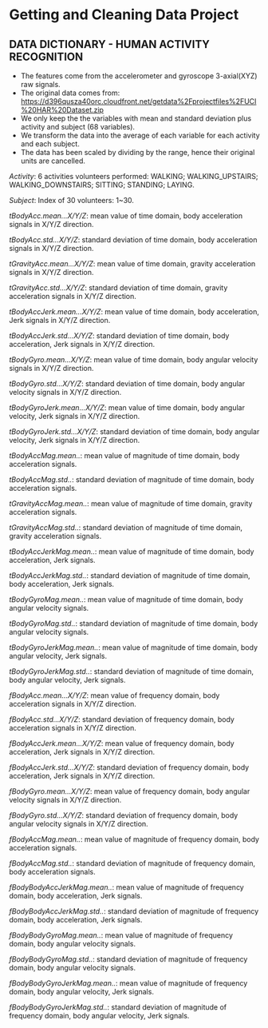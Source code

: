 **Getting and Cleaning Data Project**
=========================================================

DATA DICTIONARY - HUMAN ACTIVITY RECOGNITION
---------------------------------------------------------

* The features come from the accelerometer and gyroscope 3-axial(XYZ) raw signals.
* The original data comes from:
https://d396qusza40orc.cloudfront.net/getdata%2Fprojectfiles%2FUCI%20HAR%20Dataset.zip 
* We only keep the the variables with mean and standard deviation plus activity and subject (68 variables).
* We transform the data into the average of each variable for each activity and each subject.
* The data has been scaled by dividing by the range, hence their original units are cancelled.

*Activity*:
 6 activities volunteers performed: WALKING; WALKING_UPSTAIRS; WALKING_DOWNSTAIRS; SITTING; STANDING; LAYING.

*Subject*:
 Index of 30 volunteers: 1~30.
                   
*tBodyAcc.mean...X/Y/Z*: 
 mean value of time domain, body acceleration signals in X/Y/Z direction.

*tBodyAcc.std...X/Y/Z*: 
 standard deviation of time domain, body acceleration signals in X/Y/Z direction.

*tGravityAcc.mean...X/Y/Z*: 
 mean value of time domain, gravity acceleration signals in X/Y/Z direction.

*tGravityAcc.std...X/Y/Z*: 
 standard deviation of time domain, gravity acceleration signals in X/Y/Z direction.

*tBodyAccJerk.mean...X/Y/Z*: 
 mean value of time domain, body acceleration, Jerk signals in X/Y/Z direction.

*tBodyAccJerk.std...X/Y/Z*: 
 standard deviation of time domain, body acceleration, Jerk signals in X/Y/Z direction.

*tBodyGyro.mean...X/Y/Z*: 
 mean value of time domain, body angular velocity signals in X/Y/Z direction.

*tBodyGyro.std...X/Y/Z*: 
 standard deviation of time domain, body angular velocity signals in X/Y/Z direction.

*tBodyGyroJerk.mean...X/Y/Z*:
 mean value of time domain, body angular velocity, Jerk signals in X/Y/Z direction.

*tBodyGyroJerk.std...X/Y/Z*:
 standard deviation of time domain, body angular velocity, Jerk signals in X/Y/Z direction.

*tBodyAccMag.mean..*:
 mean value of magnitude of time domain, body acceleration signals.

*tBodyAccMag.std..*:
 standard deviation of magnitude of time domain, body acceleration signals.

*tGravityAccMag.mean..*:
 mean value of magnitude of time domain, gravity acceleration signals.

*tGravityAccMag.std..*:
 standard deviation of magnitude of time domain, gravity acceleration signals.

*tBodyAccJerkMag.mean..*:
 mean value of magnitude of time domain, body acceleration, Jerk signals.

*tBodyAccJerkMag.std..*:
 standard deviation of magnitude of time domain, body acceleration, Jerk signals.

*tBodyGyroMag.mean..*:
 mean value of magnitude of time domain, body angular velocity signals.

*tBodyGyroMag.std..*:
 standard deviation of magnitude of time domain, body angular velocity signals.

*tBodyGyroJerkMag.mean..*:
 mean value of magnitude of time domain, body angular velocity, Jerk signals.

*tBodyGyroJerkMag.std..*:
 standard deviation of magnitude of time domain, body angular velocity, Jerk signals.

*fBodyAcc.mean...X/Y/Z*: 
 mean value of frequency domain, body acceleration signals in X/Y/Z direction.

*fBodyAcc.std...X/Y/Z*: 
 standard deviation of frequency domain, body acceleration signals in X/Y/Z direction.

*fBodyAccJerk.mean...X/Y/Z*: 
 mean value of frequency domain, body acceleration, Jerk signals in X/Y/Z direction.

*fBodyAccJerk.std...X/Y/Z*: 
 standard deviation of frequency domain, body acceleration, Jerk signals in X/Y/Z direction.

*fBodyGyro.mean...X/Y/Z*:
 mean value of frequency domain, body angular velocity signals in X/Y/Z direction.

*fBodyGyro.std...X/Y/Z*:
 standard deviation of frequency domain, body angular velocity signals in X/Y/Z direction.

*fBodyAccMag.mean..*:
 mean value of magnitude of frequency domain, body acceleration signals.

*fBodyAccMag.std..*:
 standard deviation of magnitude of frequency domain, body acceleration signals.

*fBodyBodyAccJerkMag.mean..*:
 mean value of magnitude of frequency domain, body acceleration, Jerk signals.

*fBodyBodyAccJerkMag.std..*:
 standard deviation of magnitude of frequency domain, body acceleration, Jerk signals.

*fBodyBodyGyroMag.mean..*:
 mean value of magnitude of frequency domain, body angular velocity signals.

*fBodyBodyGyroMag.std..*:
 standard deviation of magnitude of frequency domain, body angular velocity signals.

*fBodyBodyGyroJerkMag.mean..*:
 mean value of magnitude of frequency domain, body angular velocity, Jerk signals.

*fBodyBodyGyroJerkMag.std..*:
 standard deviation of magnitude of frequency domain, body angular velocity, Jerk signals.



